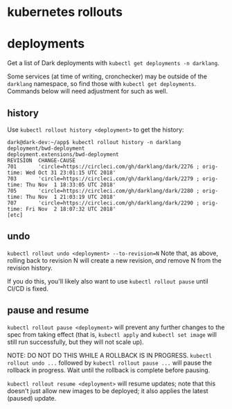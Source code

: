 # kubernetes rollouts

# deployments

Get a list of Dark deployments with `kubectl get deployments -n darklang`.

Some services (at time of writing, cronchecker) may be outside of the `darklang`
namespace, so find those with `kubectl get deployments`. Commands below will need
adjustment for such as well.

## history

Use `kubectl rollout history <deployment>` to get the history:

```
dark@dark-dev:~/app$ kubectl rollout history -n darklang deployment/bwd-deployment
deployment.extensions/bwd-deployment
REVISION  CHANGE-CAUSE
701       'circle=https://circleci.com/gh/darklang/dark/2276 ; orig-time: Wed Oct 31 23:01:15 UTC 2018'
703       'circle=https://circleci.com/gh/darklang/dark/2279 ; orig-time: Thu Nov  1 18:33:05 UTC 2018'
705       'circle=https://circleci.com/gh/darklang/dark/2280 ; orig-time: Thu Nov  1 21:03:19 UTC 2018'
707       'circle=https://circleci.com/gh/darklang/dark/2290 ; orig-time: Fri Nov  2 18:07:32 UTC 2018'
[etc]
```

## undo

`kubectl rollout undo <deployment> --to-revision=N`
Note that, as above, rolling back to revision N will create a new revision,
_and_ remove N from the revision history.

If you do this, you'll likely also want to use `kubectl rollout pause` until
CI/CD is fixed.

## pause and resume

`kubectl rollout pause <deployment>` will prevent any further changes to the
spec from taking effect (that is, `kubectl apply` and `kubectl set image` will
still run successfully, but they will not scale up).

NOTE: DO NOT DO THIS WHILE A ROLLBACK IS IN PROGRESS. `kubectl rollout undo ...`
followed by `kubectl rollout pause ...` will pause the rollback in progress.
Wait until the rollback is complete before pausing.

`kubectl rollout resume <deployment>` will resume updates; note that this
doesn't just allow new images to be deployed; it also applies the latest
(paused) update.
